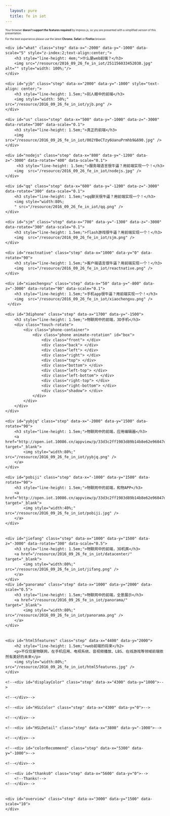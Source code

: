 ```yaml
---
  layout: pure
  title: fe in iot
---
```

<link href="/resource/2016_09_26_fe_in_iot/impress-demo.css" rel="stylesheet" />
<style>
        p{
            font-size: 0.6em;
        }
        .phone-container {
            position: relative;
            width: 251px;
            height: 537px;
            top: -127px;

            -webkit-perspective: 800px;
            -moz-perspective: 800px;
            -ms-perspective: 800px;
            -o-perspective: 800px;
            perspective: 800px;
            -webkit-transform: translate(0) scale(0.7);
            -moz-transform: translate(0) scale(0.7);
            -ms-transform: translate(0) scale(0.7);
            -o-transform: translate(0) scale(0.7);
            transform: translate(0) scale(0.7);
        }
        .phone-container * {
            position: absolute;
            -webkit-transition: all 1500ms;
            -moz-transition: all 1500ms;
            -o-transition: all 1500ms;
            transition: all 1500ms;
        }
        .phone-container .phone {
            left: 125px;
            transform-origin: left center;
            width: 251px;
            height: 537px;
            -webkit-transform-style: preserve-3d;
            -moz-transform-style: preserve-3d;
            -ms-transform-style: preserve-3d;
            -o-transform-style: preserve-3d;
            transform-style: preserve-3d;
            -webkit-transform: rotateX(1deg) rotateY(1deg);
            -moz-transform: rotateY(-80deg);
            -ms-transform: rotateY(-80deg);
            -o-transform: rotateY(-80deg);
            transform: rotateX(1deg) rotateY(1deg);

        }
        .phone-container .front {
            width: 251px;
            height: 537px;
            background: url(/resource/201502/front.png) no-repeat;
            -webkit-transform: translateX(-125px) rotateY(0deg) translateZ(14px);
            -moz-transform: translateX(-125px) rotateY(0deg) translateZ(14px);
            -ms-transform: translateX(-125px) rotateY(0deg) translateZ(14px);
            -o-transform: translateX(-125px) rotateY(0deg) translateZ(14px);
            transform: translateX(-125px) rotateY(0deg) translateZ(14px);
        }
        .phone-container .back {
            width: 251px;
            height: 537px;
            background: url(/resource/201502/back.png) no-repeat;
            -webkit-transform: translateX(-125px) rotateY(180deg) translateZ(13px);
            -moz-transform: translateX(-125px) rotateY(180deg) translateZ(13px);
            -ms-transform: translateX(-125px) rotateY(180deg) translateZ(13px);
            -o-transform: translateX(-125px) rotateY(180deg) translateZ(13px);
            transform: translateX(-125px) rotateY(180deg) translateZ(13px);
        }
        .phone-container .top {
            background: black;
            width: 218px;
            height: 31px;
            /* -webkit-transform: translateZ(15px) translateX(-125px) rotateX(90deg); */
            -webkit-transform: translateX(-110px) translateZ(0px) rotateX(90deg);
            -moz-transform: translateX(-110px) translateZ(0px) rotateX(90deg);
            -ms-transform: translateX(-110px) translateZ(0px) rotateX(90deg);
            -o-transform: translateX(-110px) translateZ(0px) rotateX(90deg);
            transform: translateX(-110px) translateZ(0px) rotateX(90deg);
        }
        .phone-container .bottom {
            background: black;
            width: 218px;
            height: 31px;
            /* -webkit-transform: translateZ(15px) translateX(-125px) rotateX(90deg); */
            -webkit-transform: translateX(-110px) translateY(500px) translateZ(0px) rotateX(90deg);
            -moz-transform: translateX(-110px) translateY(500px) translateZ(0px) rotateX(90deg);
            -ms-transform: translateX(-110px) translateY(500px) translateZ(0px) rotateX(90deg);
            -o-transform: translateX(-110px) translateY(500px) translateZ(0px) rotateX(90deg);
            transform: translateX(-110px) translateY(500px) translateZ(0px) rotateX(90deg);
        }
        .phone-container .left {
            width: 31px;
            height: 537px;
            background: url(/resource/201502/left_side.png) no-repeat;
            -webkit-transform: translateX(-138px) rotateY(-90deg);
            -moz-transform: translateX(-138px) rotateY(-90deg);
            -ms-transform: translateX(-138px) rotateY(-90deg);
            -o-transform: translateX(-138px) rotateY(-90deg);
            transform: translateX(-138px) rotateY(-90deg);
            -webkit-border-radius: 20px;
            -moz-border-radius: 20px;
            -ms-border-radius: 20px;
            -o-border-radius: 20px;
            border-radius: 20px;
            -webkit-backface-visibility: hidden;
            -moz-backface-visibility: hidden;
            -ms-backface-visibility: hidden;
            -o-backface-visibility: hidden;
            backface-visibility: hidden;
        }
        .phone-container .left-top {
            background: black;
            width: 29px;
            height: 30px;
            top: 4px;
            -webkit-transform: translateX(-129px) rotateY(-90deg) rotateX(30deg);
            -moz-transform: translateX(-129px) rotateY(-90deg) rotateX(30deg);
            -ms-transform: translateX(-129px) rotateY(-90deg) rotateX(30deg);
            -o-transform: translateX(-129px) rotateY(-90deg) rotateX(30deg);
            transform: translateX(-129px) rotateY(-90deg) rotateX(30deg);
        }
        .phone-container .left-bottom {
            background: black;
            width: 29px;
            height: 25px;
            -webkit-transform: translateX(-131px) translateY(490px) rotateY(-90deg) rotateX(-30deg);
            -moz-transform: translateX(-131px) translateY(490px) rotateY(-90deg) rotateX(-30deg);
            -ms-transform: translateX(-131px) translateY(490px) rotateY(-90deg) rotateX(-30deg);
            -o-transform: translateX(-131px) translateY(490px) rotateY(-90deg) rotateX(-30deg);
            transform: translateX(-131px) translateY(490px) rotateY(-90deg) rotateX(-30deg);
        }
        .phone-container .right {
            width: 31px;
            height: 537px;
            background: url(/resource/201502/right_side.png) no-repeat;
            -webkit-transform: translateX(105px) rotateY(90deg);
            -moz-transform: translateX(105px) rotateY(90deg);
            -ms-transform: translateX(105px) rotateY(90deg);
            -o-transform: translateX(105px) rotateY(90deg);
            transform: translateX(105px) rotateY(90deg);
            -webkit-backface-visibility: hidden;
            -moz-backface-visibility: hidden;
            -ms-backface-visibility: hidden;
            -o-backface-visibility: hidden;
            backface-visibility: hidden;
        }
        .phone-container .right-top {
            background: black;
            width: 29px;
            height: 29px;
            top: 4px;
            -webkit-transform: translateX(98px) rotateY(-90deg) rotateX(-30deg);
            -moz-transform: translateX(98px) rotateY(-90deg) rotateX(-30deg);
            -ms-transform: translateX(98px) rotateY(-90deg) rotateX(-30deg);
            -o-transform: translateX(98px) rotateY(-90deg) rotateX(-30deg);
            transform: translateX(98px) rotateY(-90deg) rotateX(-30deg);
        }
        .phone-container .right-bottom {
            background: black;
            width: 29px;
            height: 25px;
            -webkit-transform: translateX(100px) translateY(490px) rotateY(-90deg) rotateX(30deg);
            -moz-transform: translateX(100px) translateY(490px) rotateY(-90deg) rotateX(30deg);
            -ms-transform: translateX(100px) translateY(490px) rotateY(-90deg) rotateX(30deg);
            -o-transform: translateX(100px) translateY(490px) rotateY(-90deg) rotateX(30deg);
            transform: translateX(100px) translateY(490px) rotateY(-90deg) rotateX(30deg);
        }
        .phone-container .shadow {
            width: 250px;
            height: 20px;
            -webkit-transform: translateX(-125px) translateY(530px) rotateX(90deg) translateY(-60px);
            -moz-transform: translateX(-125px) translateY(530px) rotateX(90deg) translateY(-60px);
            -ms-transform: translateX(-125px) translateY(530px) rotateX(90deg) translateY(-60px);
            -o-transform: translateX(-125px) translateY(530px) rotateX(90deg) translateY(-60px);
            transform: translateX(-125px) translateY(530px) rotateX(90deg) translateY(-60px);
            -webkit-box-shadow: 0 60px 60px black;
            -moz-box-shadow: 0 60px 60px black;
            box-shadow: 0 60px 60px black;
            -webkit-animation: lower-shadow 2.5s ease-in-out infinite alternate;
            -moz-animation: lower-shadow 2.5s ease-in-out infinite alternate;
            -o-animation: lower-shadow 2.5s ease-in-out infinite alternate;
            -ms-animation: lower-shadow 2.5s ease-in-out infinite alternate;
            animation: lower-shadow 2.5s ease-in-out infinite alternate;
        }


        .animate-rotation {
            -moz-animation: rotation 5s infinite linear;
            -o-animation: rotation 5s infinite linear;
            -webkit-animation: rotation 5s infinite linear;
            animation: rotation 5s infinite linear;
        }
        @-moz-keyframes rotation {
          0% {
                      -moz-transform: rotateX(30deg) rotateY(0deg);
                      -o-transform: rotateX(30deg) rotateY(0deg);
                      -webkit-transform: rotateX(30deg) rotateY(0deg);
                      transform: rotateX(30deg) rotateY(0deg);
                    }
                    100% {
                      -moz-transform: rotateX(30deg) rotateY(360deg);
                      -o-transform: rotateX(30deg) rotateY(360deg);
                      -webkit-transform: rotateX(30deg) rotateY(360deg);
                      transform: rotateX(30deg) rotateY(360deg);
                    }
        }
        @-webkit-keyframes rotation {
          0% {
            -moz-transform: rotateX(30deg) rotateY(0deg);
            -o-transform: rotateX(30deg) rotateY(0deg);
            -webkit-transform: rotateX(30deg) rotateY(0deg);
            transform: rotateX(30deg) rotateY(0deg);
          }
          100% {
            -moz-transform: rotateX(30deg) rotateY(360deg);
            -o-transform: rotateX(30deg) rotateY(360deg);
            -webkit-transform: rotateX(30deg) rotateY(360deg);
            transform: rotateX(30deg) rotateY(360deg);
          }
        }
        @-o-keyframes rotation {
          0% {
                      -moz-transform: rotateX(30deg) rotateY(0deg);
                      -o-transform: rotateX(30deg) rotateY(0deg);
                      -webkit-transform: rotateX(30deg) rotateY(0deg);
                      transform: rotateX(30deg) rotateY(0deg);
                    }
                    100% {
                      -moz-transform: rotateX(30deg) rotateY(360deg);
                      -o-transform: rotateX(30deg) rotateY(360deg);
                      -webkit-transform: rotateX(30deg) rotateY(360deg);
                      transform: rotateX(30deg) rotateY(360deg);
                    }
        }
        @-ms-keyframes rotation {
         0% {
                     -moz-transform: rotateX(30deg) rotateY(0deg);
                     -o-transform: rotateX(30deg) rotateY(0deg);
                     -webkit-transform: rotateX(30deg) rotateY(0deg);
                     transform: rotateX(30deg) rotateY(0deg);
                   }
                   100% {
                     -moz-transform: rotateX(30deg) rotateY(360deg);
                     -o-transform: rotateX(30deg) rotateY(360deg);
                     -webkit-transform: rotateX(30deg) rotateY(360deg);
                     transform: rotateX(30deg) rotateY(360deg);
                   }
        }
        @keyframes rotation {
          0% {
                      -moz-transform: rotateX(30deg) rotateY(0deg);
                      -o-transform: rotateX(30deg) rotateY(0deg);
                      -webkit-transform: rotateX(30deg) rotateY(0deg);
                      transform: rotateX(30deg) rotateY(0deg);
                    }
                    100% {
                      -moz-transform: rotateX(30deg) rotateY(360deg);
                      -o-transform: rotateX(30deg) rotateY(360deg);
                      -webkit-transform: rotateX(30deg) rotateY(360deg);
                      transform: rotateX(30deg) rotateY(360deg);
                    }
        }
</style>

<div class="fallback-message">
    <p>Your browser <b>doesn't support the features required</b> by impress.js, so you are presented with a simplified version of this presentation.</p>
    <p>For the best experience please use the latest <b>Chrome</b>, <b>Safari</b> or <b>Firefox</b> browser.</p>
</div>

<div id="impress">

    <div id="what" class="step" data-x="-2000" data-y="-1000" data-scale="5" style="z-index:2;text-align:center;">
        <h3 style="line-height: 4em;">什么是web前端？</h3>
        <img src="/resource/2016_09_26_fe_in_iot/251156033452038.jpg" alt="" style="width: 100%;"/>
    </div>

    <div id="yjb" class="step" data-x="2000" data-y="-1000" style="text-align: center;">
        <h3 style="line-height: 1.5em;">别人眼中的前端</h3>
        <img style="width: 50%;" src="/resource/2016_09_26_fe_in_iot/yjb.png" />
    </div>

    <div id="us" class="step" data-x="500" data-y="-1000" data-z="-3000" data-rotate="300" data-scale="0.1">
        <h3 style="line-height: 1.5em;">真正的前端</h3>
        <img  src="/resource/2016_09_26_fe_in_iot/002YBeCTzy6UanuPrmhb9&690.jpg" />
    </div>
     
    <div id="nodejs" class="step" data-x="800" data-y="-1200" data-z="-3000" data-rotate="400" data-scale="0.1">
         <h3 style="line-height: 1.5em;">服务端语言很牛逼？用前端实现一个！</h3>
        <img  src="/resource/2016_09_26_fe_in_iot/nodejs.jpg" />
    </div>

    <div id="qq" class="step" data-x="600" data-y="-1200" data-z="-3000" data-rotate="300" data-scale="0.1">
        <h3 style="line-height: 1.5em;">qq聊天很牛逼？用前端实现一个！</h3>
        <img style="width:80%;
        " src="/resource/2016_09_26_fe_in_iot/qq.png" />
    </div>

    <div id="sjm" class="step" data-x="700" data-y="-1300" data-z="-3000" data-rotate="300" data-scale="0.1">
        <h3 style="line-height: 1.5em;">flash游戏很牛逼？用前端实现一个！</h3>
        <img  src="/resource/2016_09_26_fe_in_iot/sjm.png" />
    </div>
    
    <div id="reactnative" class="step" data-x="1000" data-y="0" data-rotate="90">
        <h3 style="line-height: 1.5em;">客户端语言很牛逼？用前端实现一个！</h3>
        <img  src="/resource/2016_09_26_fe_in_iot/reactnative.png" />
    </div>
    
    <div id="xiaochengxu" class="step" data-x="50" data-y="-800" data-z="-3000" data-rotate="90" data-scale="0.1">
        <h3 style="line-height: 1.5em;">手机app很牛逼？用前端实现一个！</h3>
        <img  src="/resource/2016_09_26_fe_in_iot/xiaochengxu.png" />
     </div>

    <div id="3diphone" class="step" data-x="1700" data-y="-1500">
        <h3 style="line-height: 1.5em;">物联网中的前端，3D手机</h3>
        <div class="touch-rotate">
            <div class="phone-container">
                <div class="phone animate-rotation" id="box">
                    <div class="front"> </div>
                    <div class="back"> </div>
                    <div class="left"> </div>
                    <div class="right"> </div>
                    <div class="top"> </div>
                    <div class="bottom"> </div>
                    <div class="left-top"> </div>
                    <div class="left-bottom"> </div>
                    <div class="right-top"> </div>
                    <div class="right-bottom"> </div>
                    <div class="shadow"> </div>
                </div>
            </div>
        </div>
    </div>

    <div id="yybjq" class="step" data-x="-2000" data-y="1500" data-rotate="90">
        <h3 style="line-height: 1.5em;">物联网中的前端，应用编辑器</h3>
        <a href="http://open.iot.10086.cn/appview/p/33d3c2ff1983d89b14b8e62e96047d3f" target="_blank">
            <img style="width:80%;" src="/resource/2016_09_26_fe_in_iot/yybjq.png" />
        </a>
    </div>

    <div id="pobiji" class="step" data-x="-1000" data-y="1500" data-rotate="90">
        <h3 style="line-height: 1.5em;">物联网中的前端，和物APP</h3>
        <a href="http://open.iot.10086.cn/appview/p/33d3c2ff1983d89b14b8e62e96047d3f" target="_blank">
            <img style="width:40%;" src="/resource/2016_09_26_fe_in_iot/pobiji.jpg" />
        </a>
    </div>
    

    <div id="jiefang" class="step" data-x="1000" data-y="1500" data-z="-3000" data-rotate="300" data-scale="0.5">
        <h3 style="line-height: 1.5em;">物联网中的前端，3D机房</h3>
        <a href="/resource/2016_09_26_fe_in_iot/datacenter/" target="_blank">
            <img style="width:80%;" src="/resource/2016_09_26_fe_in_iot/jifang.png" />
        </a>
    </div>
    <div id="panorama" class="step" data-x="1000" data-y="2000" data-scale="0.5">
        <h3 style="line-height: 1.5em;">物联网中的前端，全景展示</h3>
        <a href="/resource/2016_09_26_fe_in_iot/panorama/" target="_blank">
            <img style="width:80%;" src="/resource/2016_09_26_fe_in_iot/panorama.png" />
        </a>
    </div>


    <div id="html5features" class="step" data-x="4400" data-y="2000">
        <h2 style="line-height: 1.5em;">web前端的将来</h2>
        <p>不仅仅是物联网，在手机应用、电视系统、音视频播放、LBS、在线游戏等领域前端依然有美好的未来</p>
        <img style="width:80%;" src="/resource/2016_09_26_fe_in_iot/html5features.jpg" />
    </div>

    <!--<div id="displayColor" class="step" data-x="4300" data-y="1000">-->

    <!--</div>-->

    <!--<div id="HSLColor" class="step" data-x="4300" data-y="0">-->

    <!--</div>-->

    <!--<div id="HSLDetail" class="step" data-x="3800" data-y="-1000">-->

    <!--</div>-->

    <!--<div id="colorRecommend" class="step" data-x="5300" data-y="-1000">-->

    <!--</div>-->

    <!--<div id="thanks0" class="step" data-x="5600" data-y="0">-->
    	<!--Thanks!-->
    <!--</div>-->


    <div id="overview" class="step" data-x="3000" data-y="1500" data-scale="10">
    </div>

</div>
<script src="/resource/2016_09_26_fe_in_iot/impress.js"></script>
<script>impress().init();</script>
